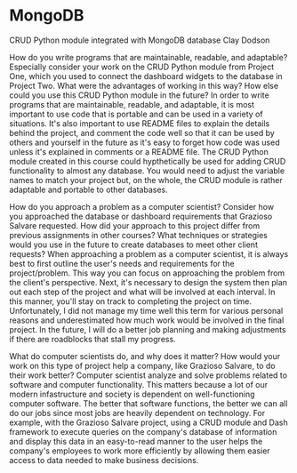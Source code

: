 # MongoDB
CRUD Python module integrated with MongoDB database
Clay Dodson

How do you write programs that are maintainable, readable, and adaptable? Especially consider your work on the CRUD Python module from Project One, which you used to connect the dashboard widgets to the database in Project Two. What were the advantages of working in this way? How else could you use this CRUD Python module in the future?
In order to write programs that are maintainable, readable, and adaptable, it is most important to use code that is portable and can be used in a variety of situations. It's also important to use README files to explain the details behind the project, and comment the code well so that it can be used by others and yourself in the future as it's easy to forget how code was used unless it's explained in comments or a README file. The CRUD Python module created in this course could hypthetically be used for adding CRUD functionality to almost any database. You would need to adjust the variable names to match your project but, on the whole, the CRUD module is rather adaptable and portable to other databases.

How do you approach a problem as a computer scientist? Consider how you approached the database or dashboard requirements that Grazioso Salvare requested. How did your approach to this project differ from previous assignments in other courses? What techniques or strategies would you use in the future to create databases to meet other client requests?
When approaching a problem as a computer scientist, it is always best to first outline the user's needs and requirements for the project/problem. This way you can focus on approaching the problem from the client's perspective. Next, it's necessary to design the system then plan out each step of the project and what will be involved at each interval. In this manner, you'll stay on track to completing the project on time. Unfortunately, I did not manage my time well this term for various personal reasons and underestimated how much work would be involved in the final project. In the future, I will do a better job planning and making adjustments if there are roadblocks that stall my progress.

What do computer scientists do, and why does it matter? How would your work on this type of project help a company, like Grazioso Salvare, to do their work better?
Computer scientist analyze and solve problems related to software and computer functionality. This matters because a lot of our modern infastructure and society is dependent on well-functioning computer software. The better that software functions, the better we can all do our jobs since most jobs are heavily dependent on technology. For example, with the Grazioso Salvare project, using a CRUD module and Dash framework to execute queries on the company's database of information and display this data in an easy-to-read manner to the user helps the company's employees to work more efficiently by allowing them easier access to data needed to make business decisions.

